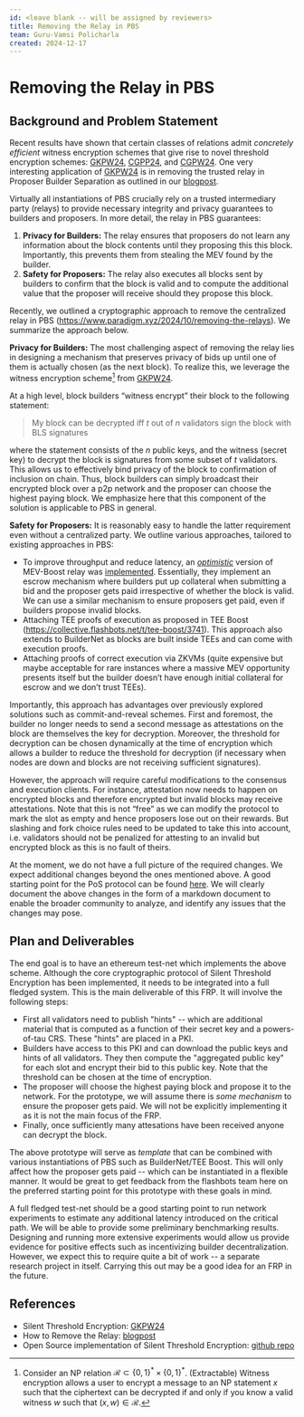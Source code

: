 ```yaml
---
id: <leave blank -- will be assigned by reviewers>
title: Removing the Relay in PBS
team: Guru-Vamsi Policharla
created: 2024-12-17
---
```


# Removing the Relay in PBS

## Background and Problem Statement
Recent results have shown that certain classes of relations admit *concretely efficient* witness encryption schemes that give rise to novel threshold encryption schemes: [GKPW24](https://eprint.iacr.org/2024/263), [CGPP24](https://eprint.iacr.org/2024/669), and [CGPW24](https://eprint.iacr.org/2024/1516). One very interesting application of [GKPW24](https://eprint.iacr.org/2024/263) is in removing the trusted relay in Proposer Builder Separation as outlined in our [blogpost](https://www.paradigm.xyz/2024/10/removing-the-relays).

Virtually all instantiations of PBS crucially rely on a trusted intermediary party (relays) to provide necessary integrity and privacy guarantees to builders and proposers. In more detail, the relay in PBS guarantees:

1. **Privacy for Builders:** The relay ensures that proposers do not learn any information about the block contents until they proposing this this block. Importantly, this prevents them from stealing the MEV found by the builder.
2. **Safety for Proposers:** The relay also executes all blocks sent by builders to confirm that the block is valid and to compute the additional value that the proposer will receive should they propose this block.

Recently, we outlined a cryptographic approach to remove the centralized relay in PBS (https://www.paradigm.xyz/2024/10/removing-the-relays). We summarize the approach below.


**Privacy for Builders:** The most challenging aspect of removing the relay lies in designing a mechanism that preserves privacy of bids up until one of them is actually chosen (as the next block). To realize this, we leverage the witness encryption scheme[^1] from [GKPW24](https://eprint.iacr.org/2024/263).

At a high level, block builders “witness encrypt” their block to the following statement: 

> My block can be decrypted iff $t$ out of $n$ validators sign the block with BLS signatures 

where the statement consists of the $n$ public keys, and the witness (secret key) to decrypt the block is signatures from some subset of $t$ validators. This allows us to effectively bind privacy of the block to confirmation of inclusion on chain. Thus, block builders can simply broadcast their encrypted block over a p2p network and the proposer can choose the highest paying block. We emphasize here that this component of the solution is applicable to PBS in general.


**Safety for Proposers:** It is reasonably easy to handle the latter requirement even without a centralized party. We outline various approaches, tailored to existing approaches in PBS:
- To improve throughput and reduce latency, an [*optimistic*](https://github.com/michaelneuder/optimistic-relay-documentation/blob/main/towards-epbs.md) version of MEV-Boost relay was [implemented](https://github.com/flashbots/mev-boost-relay/pull/380). Essentially, they implement an escrow mechanism where builders put up collateral when submitting a bid and the proposer gets paid irrespective of whether the block is valid. We can use a similar mechanism to ensure proposers get paid, even if builders propose invalid blocks.
- Attaching TEE proofs of execution as proposed in TEE Boost (https://collective.flashbots.net/t/tee-boost/3741). This approach also extends to BuilderNet as blocks are built inside TEEs and can come with execution proofs.
- Attaching proofs of correct execution via ZKVMs (quite expensive but maybe acceptable for rare instances where a massive MEV opportunity presents itself but the builder doesn’t have enough initial collateral for escrow and we don’t trust TEEs).

Importantly, this approach has advantages over previously explored solutions such as commit-and-reveal schemes. First and foremost, the builder no longer needs to send a second message as attestations on the block are themselves the key for decryption. Moreover, the threshold for decryption can be chosen dynamically at the time of encryption which allows a builder to reduce the threshold for decryption (if necessary when nodes are down and blocks are not receiving sufficient signatures).

However, the approach will require careful modifications to the consensus and execution clients. For instance, attestation now needs to happen on encrypted blocks and therefore encrypted but invalid blocks may receive attestations. Note that this is not “free” as we can modify the protocol to mark the slot as empty and hence proposers lose out on their rewards. But slashing and fork choice rules need to be updated to take this into account, i.e. validators should not be penalized for attesting to an invalid but encrypted block as this is no fault of theirs. 

At the moment, we do not have a full picture of the required changes. We expect additional changes beyond the ones mentioned above. A good starting point for the PoS protocol can be found [here](https://eth2book.info). 
We will clearly document the above changes in the form of a markdown document to enable the broader community to analyze, and identify any issues that the changes may pose.

## Plan and Deliverables
The end goal is to have an ethereum test-net which implements the above scheme. Although the core cryptographic protocol of Silent Threshold Encryption has been implemented, it needs to be integrated into a full fledged system. This is the main deliverable of this FRP. It will involve the following steps:

* First all validators need to publish "hints" -- which are additional material that is computed as a function of their secret key and a powers-of-tau CRS. These "hints" are placed in a PKI.
* Builders have access to this PKI and can download the public keys and hints of all validators. They then compute the "aggregated public key" for each slot and encrypt their bid to this public key. Note that the threshold can be chosen at the time of encryption.
* The proposer will choose the highest paying block and propose it to the network. For the prototype, we will assume there is *some mechanism* to ensure the proposer gets paid. We will not be explicitly implementing it as it is not the main focus of the FRP. 
* Finally, once sufficiently many attesations have been received anyone can decrypt the block.

The above prototype will serve as *template* that can be combined with various instantiations of PBS such as BuilderNet/TEE Boost. This will only affect how the proposer gets paid -- which can be instantiated in a flexible manner. It would be great to get feedback from the flashbots team here on the preferred starting point for this prototype with these goals in mind.

A full fledged test-net should be a good starting point to run network experiments to estimate any additional latency introduced on the critical path. We will be able to provide some preliminary benchmarking results.
Designing and running more extensive experiments would allow us provide evidence for positive effects such as incentivizing builder decentralization. However, we expect this to require quite a bit of work -- a separate research project in itself. Carrying this out may be a good idea for an FRP in the future.

## References
- Silent Threshold Encryption: [GKPW24](https://eprint.iacr.org/2024/263)
- How to Remove the Relay: [blogpost](https://www.paradigm.xyz/2024/10/removing-the-relays)
- Open Source implementation of Silent Threshold Encryption: [github repo](https://github.com/guruvamsi-policharla/silent-threshold-encryption)

[^1]: Consider an NP relation $\mathcal{R} \subset \{0,1\}^* \times \{0,1\}^*$. (Extractable) Witness encryption allows a user to encrypt a message to an NP statement $x$ such that the ciphertext can be decrypted if and only if you know a valid witness $w$ such that $(x,w) \in \mathcal{R}$.